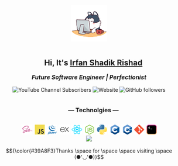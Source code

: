 <div align="center">
<img src="./images/angry_programmer.gif" style="width: 100px" draggable="false">
 <div id="user-content-toc">
  <ul>
    <summary><h2 style="display: inline-block;">Hi, It's <a href="https://irfanshadikrishad.github.io" target="_blank">Irfan Shadik Rishad</a></h2></summary>
  </ul>
</div>
<b><i><p style="font-size: 1rem; margin-top: -15px">Future Software Engineer | Perfectionist</p></i></b>
<img alt="YouTube Channel Subscribers" src="https://img.shields.io/youtube/channel/subscribers/UCyv-8tjvvMctkIlljjw9Gfg?style=for-the-badge" draggable="false"> <img alt="Website" src="https://img.shields.io/website?down_color=lightgrey&down_message=down&label=irfanshadikrishad.github.io&style=for-the-badge&up_color=green&up_message=up&url=https%3A%2F%2Firfanshadikrishad.github.io" draggable="false"> <img alt="GitHub followers" src="https://img.shields.io/github/followers/irfanshadikrishad?style=for-the-badge" draggable="false"><br>
<div id="user-content-toc">
  <ul>
    <summary><h3 style="display: inline-block;">— Technolgies —</h3></summary>
  </ul>
</div>
<img src="./images/sass.png" width="30" draggable="false">
<img src="./images/js.png" width="30" draggable="false">
<img src="./images/jquery.png" width="30" draggable="false">
<img src="./images/express.png" width="30" draggable="false">
<img src="./images/react.png" width="30" draggable="false">
<img src="./images/node.png" width="30" draggable="false">
<img src="./images/python.png" width="30" draggable="false">
<img src="./images/c.png" width="30" draggable="false">
<img src="./images/cpp.png" width="30" draggable="false">
<img src="./images/git.png" width="30" draggable="false">
<img src="./images/hyper.png" width="30" draggable="false">
<br>
<img src="https://streak-stats.demolab.com/?user=irfanshadikrishad&theme=transparent&hide_border=true" draggable="false" >

$${\color{#39A8F3}Thanks \space for \space \space visiting \space (●'◡'●)}$$

</div>
